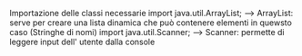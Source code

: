 Importazione delle classi necessarie
import java.util.ArrayList;        --> ArrayList: serve per creare una lista dinamica che può contenere elementi in quewsto caso (Stringhe di nomi)
import java.util.Scanner;          --> Scanner: permette di leggere input dell' utente dalla console
